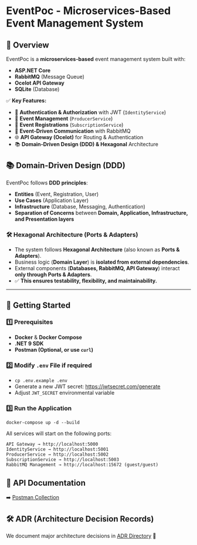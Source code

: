 # EventPoc - Microservices-Based Event Management System

## **📝 Overview**
EventPoc is a **microservices-based** event management system built with:
- **ASP.NET Core**
- **RabbitMQ** (Message Queue)
- **Ocelot API Gateway**
- **SQLite** (Database)

✅ **Key Features:**
- 🔐 **Authentication & Authorization** with JWT (`IdentityService`)
- 📅 **Event Management** (`ProducerService`)
- 📝 **Event Registrations** (`SubscriptionService`)
- 📨 **Event-Driven Communication** with RabbitMQ
- 🌐 **API Gateway (Ocelot)** for Routing & Authentication
- 📚 **Domain-Driven Design (DDD) & Hexagonal** Architecture

## **📚 Domain-Driven Design (DDD)**
EventPoc follows **DDD principles**:
- **Entities** (Event, Registration, User)
- **Use Cases** (Application Layer)
- **Infrastructure** (Database, Messaging, Authentication)
- **Separation of Concerns** between **Domain, Application, Infrastructure, and Presentation layers**

### **🛠️ Hexagonal Architecture (Ports & Adapters)**
- The system follows **Hexagonal Architecture** (also known as **Ports & Adapters**).
- Business logic (**Domain Layer**) is **isolated from external dependencies**.
- External components (**Databases, RabbitMQ, API Gateway**) interact **only through Ports & Adapters**.
- ✅ **This ensures testability, flexibility, and maintainability.**

---

## **🚀 Getting Started**
### **1️⃣ Prerequisites**
- **Docker** & **Docker Compose**
- **.NET 9 SDK**
- **Postman (Optional, or use `curl`)**

### 2️⃣ Modify `.env` File if required
- `cp .env.example .env`
- Generate a new JWT secret: https://jwtsecret.com/generate
- Adjust `JWT_SECRET` environmental variable

### 3️⃣ Run the Application

```docker-compose up -d --build```

All services will start on the following ports:

    API Gateway → http://localhost:5000
    IdentityService → http://localhost:5001
    ProducerService → http://localhost:5002
    SubscriptionService → http://localhost:5003
    RabbitMQ Management → http://localhost:15672 (guest/guest)

## 📖 API Documentation

➡️ [Postman Collection](postman_collection.json)

## 🛠️ ADR (Architecture Decision Records)

We document major architecture decisions in [ADR Directory](ADRs) 📁
